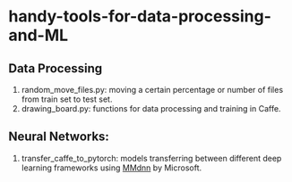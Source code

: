 # handy-tools-for-data-processing-and-ML

## Data Processing
1. random_move_files.py: moving a certain percentage or number of files from train set to test set.  
2. drawing_board.py: functions for data processing and training in Caffe.  

## Neural Networks:
1. transfer_caffe_to_pytorch: models transferring between different deep learning frameworks using [MMdnn](https://github.com/microsoft/MMdnn) by Microsoft.  
